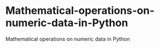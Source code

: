 # Mathematical-operations-on-numeric-data-in-Python
Mathematical operations on numeric data in Python

